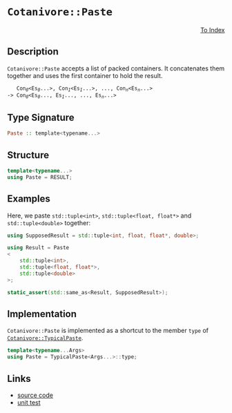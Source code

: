 <!-- Copyright 2024 Feng Mofan
SPDX-License-Identifier: Apache-2.0 -->

# `Cotanivore::Paste`

<p style='text-align: right'><a href="../../../facilities/metafunctions.md#cotanivore-paste">To Index</a></p>

## Description

`Cotanivore::Paste` accepts a list of packed containers.
It concatenates them together and uses the first container to hold the result.

<pre><code>   Con<sub><i>0</i></sub>&lt;Es<sub><i>0</i></sub>...&gt;, Con<sub><i>1</i></sub>&lt;Es<sub><i>1</i></sub>...&gt;, ..., Con<sub><i>n</i></sub>&lt;Es<sub><i>n</i></sub>...&gt;
-> Con<sub><i>0</i></sub>&lt;Es<sub><i>0</i></sub>..., Es<sub><i>1</i></sub>..., ..., Es<sub><i>n</i></sub>...></code></pre>

## Type Signature

```Haskell
Paste :: template<typename...>
```

## Structure

```C++
template<typename...>
using Paste = RESULT;
```

## Examples

Here, we paste `std::tuple<int>`,  `std::tuple<float, float*>` and `std::tuple<double>` together:

```C++
using SupposedResult = std::tuple<int, float, float*, double>;

using Result = Paste
<
    std::tuple<int>, 
    std::tuple<float, float*>,
    std::tuple<double>
>;

static_assert(std::same_as<Result, SupposedResult>);
```

## Implementation

`Cotanivore::Paste` is implemented as a shortcut to the member `type` of [`Cotanivore::TypicalPaste`](./typical_paste.doc.md).

```C++
template<typename...Args>
using Paste = TypicalPaste<Args...>::type;
```

## Links

- [source code](../../../../conceptrodon/cotanivore/paste.hpp)
- [unit test](../../../../tests/unit/metafunctions/cotanivore/paste.test.hpp)
